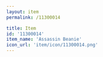 ```yaml
---
layout: item
permalink: /11300014

title: Item
id: '11300014'
item_name: 'Assassin Beanie'
icon_url: 'item/icon/11300014.png'
---
```


